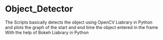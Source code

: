 # Object_Detector
The Scripts basically detects the object using OpenCV Liabrary in Python and plots the graph of the start and end time the object entered in the frame With the help of Bokeh Liabrary in Python 

